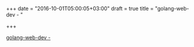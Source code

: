 +++
date = "2016-10-01T05:00:05+03:00"
draft = true
title = "golang-web-dev -  "

+++

<p><a href="https://t.co/oAt2kSCUOL">golang-web-dev -  </a></p>
